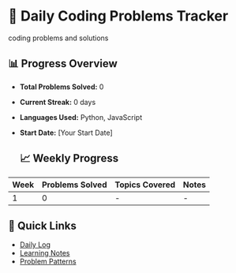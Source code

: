 # 🚀 Daily Coding Problems Tracker

coding problems and solutions

## 📊 Progress Overview
- **Total Problems Solved:** 0
- **Current Streak:** 0 days
- **Languages Used:** Python, JavaScript
- **Start Date:** [Your Start Date]

  ## 📈 Weekly Progress
| Week | Problems Solved | Topics Covered | Notes |
|------|----------------|----------------|-------|
| 1    | 0              | -              | -     |




## 🔗 Quick Links
- [Daily Log](./progress/daily-log.md)
- [Learning Notes](./notes/learning-log.md)
- [Problem Patterns](./notes/patterns.md)
